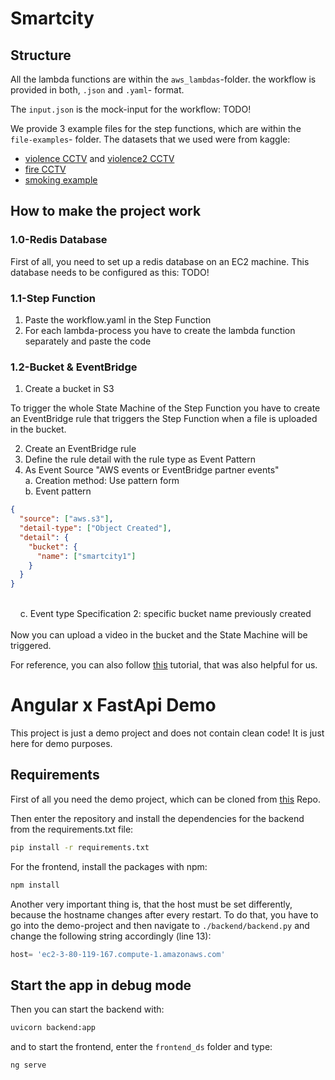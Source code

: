 # Smartcity

## Structure
All the lambda functions are within the `aws_lambdas`-folder. the workflow is provided in both, `.json` and `.yaml`- format.

The `input.json` is the mock-input for the workflow: TODO!

We provide 3 example files for the step functions, which are within the `file-examples`- folder. The datasets that we used were from kaggle:
- [violence CCTV](https://www.kaggle.com/datasets/toluwaniaremu/smartcity-cctv-violence-detection-dataset-scvd) and [violence2 CCTV](https://www.kaggle.com/datasets/mohamedmustafa/real-life-violence-situations-dataset)
- [fire CCTV](https://www.kaggle.com/datasets/ritupande/fire-detection-from-cctv)
- [smoking example](https://www.youtube.com/watch?v=36MIpHAwFSM&ab_channel=VideoForNeed-RoyaltyFreeVideos)


## How to make the project work

### 1.0-Redis Database
First of all, you need to set up a redis database on an EC2 machine. This database needs to be configured as this: TODO!

### 1.1-Step Function

1. Paste the workflow.yaml in the Step Function
2. For each lambda-process you have to create the lambda function separately and paste the code 

### 1.2-Bucket & EventBridge

1. Create a bucket in S3

To trigger the whole State Machine of the Step Function you have to create an EventBridge rule that triggers the Step
Function when a file is uploaded in the bucket.

2. Create an EventBridge rule
3. Define the rule detail with the rule type as Event Pattern
4. As Event Source "AWS events or EventBridge partner events" <br>
   a. Creation method: Use pattern form <br>
   b. Event pattern
```json
{
  "source": ["aws.s3"],
  "detail-type": ["Object Created"],
  "detail": {
    "bucket": {
      "name": ["smartcity1"]
    }
  }
}
```
<br>
    &nbsp &nbsp c. Event type Specification 2: specific bucket name previously created <br> <br
5. In target select Step Function and select the State Machine previously created
6. Also use the existing "LabRole"

Now you can upload a video in the bucket and the State Machine will be triggered.

For reference, you can also follow [this](https://docs.aws.amazon.com/step-functions/latest/dg/tutorial-cloudwatch-events-s3.html) tutorial, that was also helpful for us.

# Angular x FastApi Demo

This project is just a demo project and does not contain clean code! It is just here for demo purposes.

## Requirements

First of all you need the demo project, which can be cloned from [this](https://github.com/Joe02exe/demo_ds) Repo.

Then enter the repository and install the dependencies for the backend from the requirements.txt file:

```bash
pip install -r requirements.txt
```

For the frontend, install the packages with npm:
```bash
npm install
```

Another very important thing is, that the host must be set differently, because the hostname changes after every restart. To do that, you have to go into the demo-project and then navigate to `./backend/backend.py` and change the following string accordingly (line 13):

```python
host= 'ec2-3-80-119-167.compute-1.amazonaws.com'
```

## Start the app in debug mode

Then you can start the backend with:

```bash
uvicorn backend:app
```

and to start the frontend, enter the `frontend_ds` folder and type:

```bash
ng serve
```